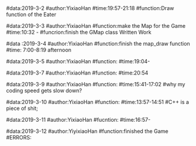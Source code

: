 ##
##
##
#data:2019-3-2
#author:YixiaoHan
#time:19:57-21:18
#function:Draw function of the Eater

#data:2019-3-3
#author:YixiaoHan
#function:make the Map for the Game
#time:10:32 - 
#funcrion:finish the GMap class Written Work

#data :2019-3-4
#author:YixiaoHan
#function:finish the map_draw function
#time: 7:00-8:19 afternoon

#data:2019-3-5
#author:YixiaoHan
#function:
#time:19:04-

#data:2019-3-7
#author:YixiaoHan
#function:
#time:20:54

#data:2019-3-9
#author:YixiaoHan
#function:
#time:15:41-17:02
#why my coding speed gets slow down?

#data:2019-3-10
#author:YixiaoHan
#function:
#time:13:57-14:51
#C++ is a piece of shit; 

#data:2019-3-11
#author:YixiaoHan
#fucntion:
#time:16:57-

#data:2019-3-12
#author:YiyixiaoHan
#function:finished the Game
#ERRORS: